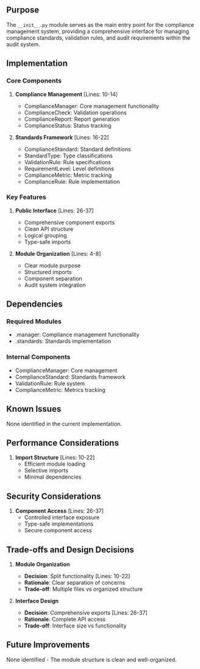 ## Purpose

The `__init__.py` module serves as the main entry point for the compliance management system, providing a comprehensive interface for managing compliance standards, validation rules, and audit requirements within the audit system.

## Implementation

### Core Components

1. **Compliance Management** [Lines: 10-14]

   - ComplianceManager: Core management functionality
   - ComplianceCheck: Validation operations
   - ComplianceReport: Report generation
   - ComplianceStatus: Status tracking

2. **Standards Framework** [Lines: 16-22]
   - ComplianceStandard: Standard definitions
   - StandardType: Type classifications
   - ValidationRule: Rule specifications
   - RequirementLevel: Level definitions
   - ComplianceMetric: Metric tracking
   - ComplianceRule: Rule implementation

### Key Features

1. **Public Interface** [Lines: 26-37]

   - Comprehensive component exports
   - Clean API structure
   - Logical grouping
   - Type-safe imports

2. **Module Organization** [Lines: 4-8]
   - Clear module purpose
   - Structured imports
   - Component separation
   - Audit system integration

## Dependencies

### Required Modules

- .manager: Compliance management functionality
- .standards: Standards implementation

### Internal Components

- ComplianceManager: Core management
- ComplianceStandard: Standards framework
- ValidationRule: Rule system
- ComplianceMetric: Metrics tracking

## Known Issues

None identified in the current implementation.

## Performance Considerations

1. **Import Structure** [Lines: 10-22]
   - Efficient module loading
   - Selective imports
   - Minimal dependencies

## Security Considerations

1. **Component Access** [Lines: 26-37]
   - Controlled interface exposure
   - Type-safe implementations
   - Secure component access

## Trade-offs and Design Decisions

1. **Module Organization**

   - **Decision**: Split functionality [Lines: 10-22]
   - **Rationale**: Clear separation of concerns
   - **Trade-off**: Multiple files vs organized structure

2. **Interface Design**
   - **Decision**: Comprehensive exports [Lines: 26-37]
   - **Rationale**: Complete API access
   - **Trade-off**: Interface size vs functionality

## Future Improvements

None identified - The module structure is clean and well-organized.
